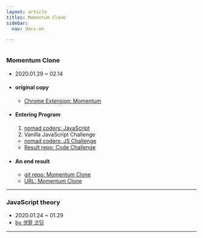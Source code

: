 ```yaml
---
layout: article
titles: Momentum Clone
sidebar:
  nav: docs-en

---
```


<img class="image image--xl" src=""/>



### Momentum Clone

+ 2020.01.29 ~ 02.14

+ #### original copy

  +  [Chrome Extension: Momentum](https://chrome.google.com/webstore/detail/momentum/laookkfknpbbblfpciffpaejjkokdgca?page=1&hl=ko&itemlang=he)


+ #### Entering Program

  1. [nomad coders: JavaScript](https://nomadcoders.co/javascript-for-beginners)
  2. Vanilla JavaScript Challenge

  	+ [nomad coders: JS Challenge](https://nomadcoders.co/vanillajs-challenge)
  	+ [Result repo:  Code Challenge](https://github.com/dongsub-joung/banilla)


+ #### An end result

  + [git repo:  Momentum Clone](https://github.com/dongsub-joung/Nomad)
  + [URL:  Momentum Clone](https://dongsub-joung.github.io/web/result/2020.02.12/index.html)



---

### JavaScript theory

+ 2020.01.24 ~ 01.29
+ [by 생활 코딩](https://opentutorials.org/course/3085)



---